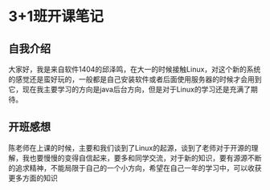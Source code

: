 ﻿# 3+1班开课笔记

## 自我介绍
大家好，我是来自软件1404的邱泽鸣，在大一的时候接触Linux，对这个新的系统的感觉还是蛮好玩的，一般都是自己安装软件或者后面使用服务器的时候才会用到它，现在我主要学习的方向是java后台方向，但是对于Linux的学习还是充满了期待。
        
## 开班感想
陈老师在上课的时候，主要和我们谈到了Linux的起源，谈到了老师对于开源的理解，我也要慢慢的变得自信起来，要多和同学交流，对于新的知识，要有源源不断的追求精神，不能局限于自己的一个小方向，希望在自己一年的学习中，可以收获更多方面的知识